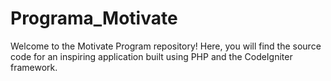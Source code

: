 # Programa_Motivate
Welcome to the Motivate Program repository! Here, you will find the source code for an inspiring application built using PHP and the CodeIgniter framework.
